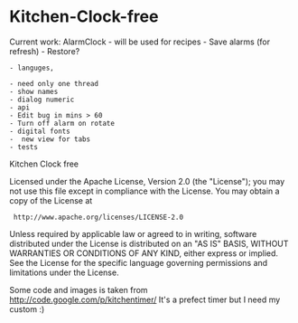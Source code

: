Kitchen-Clock-free
==================

Current work: AlarmClock - will be used for recipes
    - Save alarms (for refresh) - Restore?
    
    - languges, 
    
    - need only one thread  
    - show names
    - dialog numeric
    - api
    - Edit bug in mins > 60
    - Turn off alarm on rotate
    - digital fonts
    -  new view for tabs
    - tests
     
      


Kitchen Clock free



Licensed under the Apache License, Version 2.0 (the "License");
you may not use this file except in compliance with the License.
You may obtain a copy of the License at

     http://www.apache.org/licenses/LICENSE-2.0
  
Unless required by applicable law or agreed to in writing, software
distributed under the License is distributed on an "AS IS" BASIS,
WITHOUT WARRANTIES OR CONDITIONS OF ANY KIND, either express or implied.
See the License for the specific language governing permissions and
limitations under the License.

Some code and images is taken from http://code.google.com/p/kitchentimer/
It's a prefect timer but I need my custom :)
